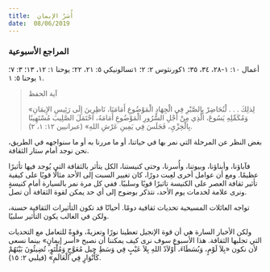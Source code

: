 ```yaml
---
title:  أُسَرُ الإيمان
date:  08/06/2019
---
```


### المراجع الأسبوعية
أعمال ١٠: ١-٢٨، ٣٤، ٣٥؛ ١كورنثوس ٢: ٢؛ ١تسالونيكي ٥: ٢١، ٢٢؛ يوحنا ١: ١٢، ١٣؛ ٣: ٧؛ ١ يوحنا ٥: ١.

> <p>آية الحفظ</p>
> «لِذلِكَ . . . لْنُحَاضِرْ بِالصَّبْرِ فِي الْجِهَادِ الْمَوْضُوعِ أَمَامَنَا، نَاظِرِينَ إِلَى رَئِيسِ الإِيمَانِ وَمُكَمِّلِهِ يَسُوعَ، الَّذِي مِنْ أَجْلِ السُّرُورِ الْمَوْضُوعِ أَمَامَهُ، احْتَمَلَ الصَّلِيبَ مُسْتَهِينًا بِالْخِزْيِ، فَجَلَسَ فِي يَمِينِ عَرْشِ اللهِ» (عبرانيين ١٢: ١، ٢).

بغض النظر عن المرحلة التي نمر بها في حياتنا، أو ما مررنا به أو ما سنواجهه في الطريق، نحن نوجد أمام ستار الثقافة.

فآباؤنا، وأبناؤنا، وبيوتنا، وأُسرنا، وحتى كنيستنا، الكل يتأثر بالثقافة التي يُوجد فيها تأثيرًا عظيمًا. ومع أن عوامل أخرى لعِبت دورًا، كان تغيير السبت إلى الأحد مثالًا قويًا على كيفية تأثير ثقافة العصر على الكنيسة تاثيرًا قويًا وسلبيًا. ففي كل مرة نمر بالسيارة أمام كنيسةٍ ونرى علامة لخدمات يوم الأحد، نتذكر بوضوح إلى أي حد يمكن لقوة الثقافة أن تصل.

تواجه العائلات المسيحية تحديات ثقافية دومًا. أحيانًا قد تكون التأثيرات الثقافية حسنة، ولكن في الغالب يكون التأثير سلبيًا.

ولكن الأخبار السارة هي أن قوة الإنجيل تعطينا نورًا وتعزيةً، وقوةً للتعامل مع التحديات التي تجلبها الثقافة. هذا الأسبوع سوف نرى كيف يمكننا أن نصبح «أسر إيمانٍ» بينما نسعى لأن نكون «بِلاَ لَوْمٍ، وَبُسَطَاءَ، أَوْلاَدً اللهِ بِلاَ عَيْبٍ فِي وَسَطِ جِيل مُعَوَّجٍ وَمُلْتَوٍ، تُضِيئُونَ بَيْنَهُمْ كَأَنْوَارٍ فِي الْعَالَمِ» (فيلبي ٢: ١٥).